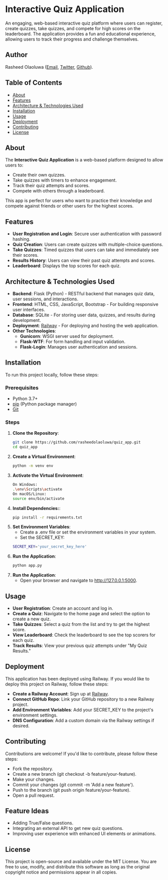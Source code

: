 # Interactive Quiz Application

An engaging, web-based interactive quiz platform where users can register, create quizzes, take quizzes, and compete for high scores on the leaderboard. The application provides a fun and educational experience, allowing users to track their progress and challenge themselves.

## Author
Rasheed Olaoluwa ([Email](radeyola@gmail.com), [Twitter](https://x.com/Rasheed0laoluwa), [Github](https://github.com/rasheedolaoluwa)).

## Table of Contents
- [About](#about)
- [Features](#features)
- [Architecture & Technologies Used](#architecture--technologies-used)
- [Installation](#installation)
- [Usage](#usage)
- [Deployment](#deployment)
- [Contributing](#contributing)
- [License](#license)

## About

The **Interactive Quiz Application** is a web-based platform designed to allow users to:
- Create their own quizzes.
- Take quizzes with timers to enhance engagement.
- Track their quiz attempts and scores.
- Compete with others through a leaderboard.

This app is perfect for users who want to practice their knowledge and compete against friends or other users for the highest scores.

## Features

- **User Registration and Login**: Secure user authentication with password hashing.
- **Quiz Creation**: Users can create quizzes with multiple-choice questions.
- **Take Quizzes**: Timed quizzes that users can take and immediately see their scores.
- **Results History**: Users can view their past quiz attempts and scores.
- **Leaderboard**: Displays the top scores for each quiz.

## Architecture & Technologies Used

- **Backend**: Flask (Python) - RESTful backend that manages quiz data, user sessions, and interactions.
- **Frontend**: HTML, CSS, JavaScript, Bootstrap - For building responsive user interfaces.
- **Database**: SQLite - For storing user data, quizzes, and results during development.
- **Deployment**: [Railway](https://railway.app) - For deploying and hosting the web application.
- **Other Technologies**:
  - **Gunicorn**: WSGI server used for deployment.
  - **Flask-WTF**: For form handling and input validation.
  - **Flask-Login**: Manages user authentication and sessions.

## Installation

To run this project locally, follow these steps:

### Prerequisites
- Python 3.7+
- [pip](https://pip.pypa.io/en/stable/) (Python package manager)
- [Git](https://git-scm.com/)

### Steps

1. **Clone the Repository**:
   ```sh
   git clone https://github.com/rasheedolaoluwa/quiz_app.git
   cd quiz_app
2. **Create a Virtual Environment**:
   ```sh
   python -m venv env
3. **Activate the Virtual Environment**:
   ```sh
   On Windows:
   .\env\Scripts\activate
   On macOS/Linux:
   source env/bin/activate 
4. **Install Dependencies:**:
   ```sh
   pip install -r requirements.txt
5. **Set Environment Variables**:
   - Create a .env file or set the environment variables in your system.
   - Set the SECRET_KEY:
   ```sh
   SECRET_KEY='your_secret_key_here'
6. **Run the Application**:
   ```sh
   python app.py
7. **Run the Application**:
   - Open your browser and navigate to http://127.0.0.1:5000.
  
## Usage
- **User Registration**: Create an account and log in.
- **Create a Quiz**: Navigate to the home page and select the option to create a new quiz.
- **Take Quizzes**: Select a quiz from the list and try to get the highest score.
- **View Leaderboard**: Check the leaderboard to see the top scorers for each quiz.
- **Track Results**: View your previous quiz attempts under "My Quiz Results."

## Deployment
This application has been deployed using Railway. If you would like to deploy this project on Railway, follow these steps:
- **Create a Railway Account**: Sign up at [Railway](https://railway.app).
- **Connect GitHub Repo**: Link your GitHub repository to a new Railway project.
- **Add Environment Variables**: Add your SECRET_KEY to the project's environment settings.
- **DNS Configuration**: Add a custom domain via the Railway settings if desired.

## Contributing
Contributions are welcome! If you'd like to contribute, please follow these steps:

- Fork the repository.
- Create a new branch (git checkout -b feature/your-feature).
- Make your changes.
- Commit your changes (git commit -m 'Add a new feature').
- Push to the branch (git push origin feature/your-feature).
- Open a pull request.

## Feature Ideas
- Adding True/False questions.
- Integrating an external API to get new quiz questions.
- Improving user experience with enhanced UI elements or animations.

## License
This project is open-source and available under the MIT License. You are free to use, modify, and distribute this software as long as the original copyright notice and permissions appear in all copies.
